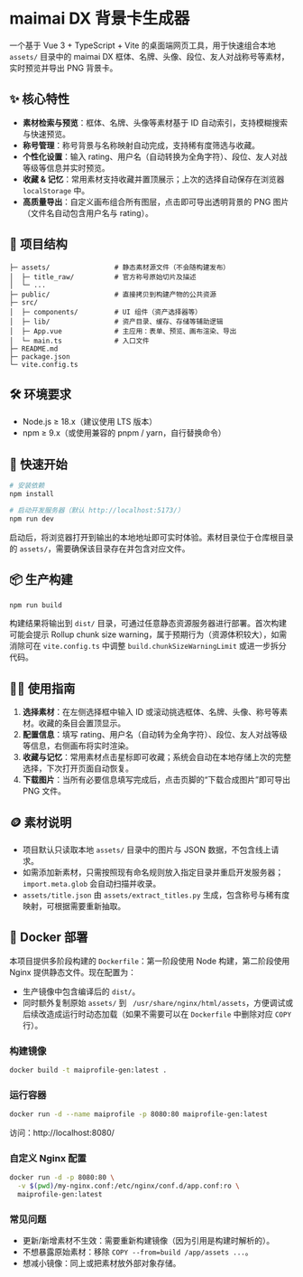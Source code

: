 # maimai DX 背景卡生成器

一个基于 Vue 3 + TypeScript + Vite 的桌面端网页工具，用于快速组合本地 `assets/` 目录中的 maimai DX 框体、名牌、头像、段位、友人对战称号等素材，实时预览并导出 PNG 背景卡。

## ✨ 核心特性
- **素材检索与预览**：框体、名牌、头像等素材基于 ID 自动索引，支持模糊搜索与快速预览。
- **称号管理**：称号背景与名称映射自动完成，支持稀有度筛选与收藏。
- **个性化设置**：输入 rating、用户名（自动转换为全角字符）、段位、友人对战等级等信息并实时预览。
- **收藏 & 记忆**：常用素材支持收藏并置顶展示；上次的选择自动保存在浏览器 `localStorage` 中。
- **高质量导出**：自定义画布组合所有图层，点击即可导出透明背景的 PNG 图片（文件名自动包含用户名与 rating）。

## 🧱 项目结构
```
├─ assets/                # 静态素材源文件（不会随构建发布）
│  ├─ title_raw/          # 官方称号原始切片及描述
│  └─ ...
├─ public/                # 直接拷贝到构建产物的公共资源
├─ src/
│  ├─ components/         # UI 组件（资产选择器等）
│  ├─ lib/                # 资产目录、缓存、存储等辅助逻辑
│  ├─ App.vue             # 主应用：表单、预览、画布渲染、导出
│  └─ main.ts             # 入口文件
├─ README.md
├─ package.json
└─ vite.config.ts
```

## 🛠 环境要求
- Node.js ≥ 18.x（建议使用 LTS 版本）
- npm ≥ 9.x（或使用兼容的 pnpm / yarn，自行替换命令）

## 🚀 快速开始
```bash
# 安装依赖
npm install

# 启动开发服务器（默认 http://localhost:5173/）
npm run dev
```
启动后，将浏览器打开到输出的本地地址即可实时体验。素材目录位于仓库根目录的 `assets/`，需要确保该目录存在并包含对应文件。

## 📦 生产构建
```bash
npm run build
```
构建结果将输出到 `dist/` 目录，可通过任意静态资源服务器进行部署。首次构建可能会提示 Rollup chunk size warning，属于预期行为（资源体积较大），如需消除可在 `vite.config.ts` 中调整 `build.chunkSizeWarningLimit` 或进一步拆分代码。

## 🧑‍💻 使用指南
1. **选择素材**：在左侧选择框中输入 ID 或滚动挑选框体、名牌、头像、称号等素材。收藏的条目会置顶显示。
2. **配置信息**：填写 rating、用户名（自动转为全角字符）、段位、友人对战等级等信息，右侧画布将实时渲染。
3. **收藏与记忆**：常用素材点击星标即可收藏；系统会自动在本地存储上次的完整选择，下次打开页面自动恢复。
4. **下载图片**：当所有必要信息填写完成后，点击页脚的“下载合成图片”即可导出 PNG 文件。

## 🪙 素材说明
- 项目默认只读取本地 `assets/` 目录中的图片与 JSON 数据，不包含线上请求。
- 如需添加新素材，只需按照现有命名规则放入指定目录并重启开发服务器；`import.meta.glob` 会自动扫描并收录。
- `assets/title.json` 由 `assets/extract_titles.py` 生成，包含称号与稀有度映射，可根据需要重新抽取。

## 🐳 Docker 部署
本项目提供多阶段构建的 `Dockerfile`：第一阶段使用 Node 构建，第二阶段使用 Nginx 提供静态文件。现在配置为：
- 生产镜像中包含编译后的 `dist/`。
- 同时额外复制原始 `assets/` 到 ` /usr/share/nginx/html/assets`，方便调试或后续改造成运行时动态加载（如果不需要可以在 `Dockerfile` 中删除对应 `COPY` 行）。

### 构建镜像
```bash
docker build -t maiprofile-gen:latest .
```

### 运行容器
```bash
docker run -d --name maiprofile -p 8080:80 maiprofile-gen:latest
```
访问：http://localhost:8080/

### 自定义 Nginx 配置
```bash
docker run -d -p 8080:80 \
  -v $(pwd)/my-nginx.conf:/etc/nginx/conf.d/app.conf:ro \
  maiprofile-gen:latest
```

### 常见问题
- 更新/新增素材不生效：需要重新构建镜像（因为引用是构建时解析的）。
- 不想暴露原始素材：移除 `COPY --from=build /app/assets ...`。
- 想减小镜像：同上或把素材放外部对象存储。

